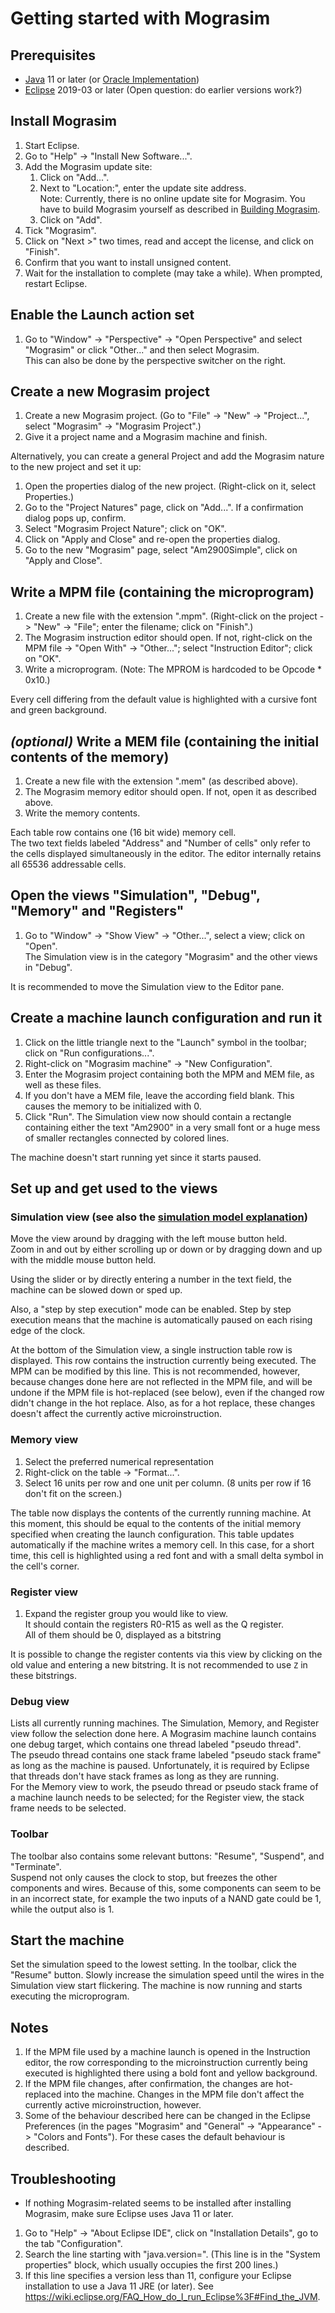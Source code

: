 # Getting started with Mograsim

## Prerequisites

- [Java](http://jdk.java.net/) 11 or later (or [Oracle Implementation](https://www.oracle.com/technetwork/java/javase/downloads/index.html))
- [Eclipse](https://www.eclipse.org/downloads/) 2019-03 or later (Open question: do earlier versions work?)

## Install Mograsim

1. Start Eclipse.
2. Go to "Help" -> "Install New Software...".
3. Add the Mograsim update site:
	1. Click on "Add...".
	2. Next to "Location:", enter the update site address.  
Note: Currently, there is no online update site for Mograsim. You have to build Mograsim yourself as described in [Building Mograsim](building_mograsim.md).
	3. Click on "Add".
1. Tick "Mograsim".
2. Click on "Next >" two times, read and accept the license, and click on "Finish".
3. Confirm that you want to install unsigned content.
4. Wait for the installation to complete (may take a while). When prompted, restart Eclipse.

## Enable the Launch action set

1. Go to "Window" -> "Perspective" -> "Open Perspective"
   and select "Mograsim" or click "Other..." and then select Mograsim.<br>
   This can also be done by the perspective switcher on the right.

## Create a new Mograsim project

1. Create a new Mograsim project. (Go to "File" -> "New" -> "Project...", select "Mograsim" -> "Mograsim 
   Project".)
2. Give it a project name and a Mograsim machine and finish.

Alternatively, you can create a general Project and add the Mograsim nature to the new project and set it up:

1. Open the properties dialog of the new project. (Right-click on it, select Properties.)
2. Go to the "Project Natures" page, click on "Add...". If a confirmation dialog pops up, confirm.
3. Select "Mograsim Project Nature"; click on "OK".
4. Click on "Apply and Close" and re-open the properties dialog.
5. Go to the new "Mograsim" page, select "Am2900Simple", click on "Apply and Close".

## Write a MPM file (containing the microprogram)

1. Create a new file with the extension ".mpm". (Right-click on the project -> "New" -> "File"; enter the filename; click on "Finish".)
2. The Mograsim instruction editor should open. If not, right-click on the MPM file -> "Open With" -> "Other..."; select "Instruction Editor"; click on "OK".
3. Write a microprogram. (Note: The MPROM is hardcoded to be Opcode * 0x10.)

Every cell differing from the default value is highlighted with a cursive font and green background.

## _(optional)_ Write a MEM file (containing the initial contents of the memory)

1. Create a new file with the extension ".mem" (as described above).
2. The Mograsim memory editor should open. If not, open it as described above.
3. Write the memory contents.

Each table row contains one (16 bit wide) memory cell.  
The two text fields labeled "Address" and "Number of cells" only refer to the cells displayed simultaneously in the editor. The editor internally retains all 65536 addressable cells.

## Open the views "Simulation", "Debug", "Memory" and "Registers"

1. Go to "Window" -> "Show View" -> "Other...", select a view; click on "Open".  
The Simulation view is in the category "Mograsim" and the other views in "Debug".

It is recommended to move the Simulation view to the Editor pane.

## Create a machine launch configuration and run it

1. Click on the little triangle next to the "Launch" symbol in the toolbar; click on "Run configurations...".
2. Right-click on "Mograsim machine" -> "New Configuration".
3. Enter the Mograsim project containing both the MPM and MEM file, as well as these files.
4. If you don't have a MEM file, leave the according field blank. This causes the memory to be initialized with 0.
5. Click "Run". The Simulation view now should contain a rectangle containing either the text "Am2900" in a very small font or a huge mess of smaller rectangles connected by colored lines.

The machine doesn't start running yet since it starts paused.

## Set up and get used to the views

### Simulation view (see also the [simulation model explanation](model.md))

Move the view around by dragging with the left mouse button held.  
Zoom in and out by either scrolling up or down or by dragging down and up with the middle mouse button held.

Using the slider or by directly entering a number in the text field, the machine can be slowed down or sped up.

Also, a "step by step execution" mode can be enabled.
Step by step execution means that the machine is automatically paused on each rising edge of the clock.  

At the bottom of the Simulation view, a single instruction table row is displayed. This row contains the instruction currently being executed.
The MPM can be modified by this line. This is not recommended, however, because changes done here are not reflected in the MPM file, and will be undone if the MPM file is hot-replaced (see below), even if the changed row didn't change in the hot replace. Also, as for a hot replace, these changes doesn't affect the currently active microinstruction.

### Memory view

1. Select the preferred numerical representation
2. Right-click on the table -> "Format...".
3. Select 16 units per row and one unit per column. (8 units per row if 16 don't fit on the screen.)

The table now displays the contents of the currently running machine. At this moment, this should be equal to the contents of the initial memory specified when creating the launch configuration. This table updates automatically if the machine writes a memory cell. In this case, for a short time, this cell is highlighted using a red font and with a small delta symbol in the cell's corner.

### Register view

1. Expand the register group you would like to view.  
It should contain the registers R0-R15 as well as the Q register.  
All of them should be 0, displayed as a bitstring

It is possible to change the register contents via this view by clicking on the old value and entering a new bitstring. It is not recommended to use `Z` in these bitstrings.

### Debug view

Lists all currently running machines. The Simulation, Memory, and Register view follow the selection done here.
A Mograsim machine launch contains one debug target, which contains one thread labeled "pseudo thread".  
The pseudo thread contains one stack frame labeled "pseudo stack frame" as long as the machine is paused. Unfortunately, it is required by Eclipse that threads don't have stack frames as long as they are running.  
For the Memory view to work, the pseudo thread or pseudo stack frame of a machine launch needs to be selected; for the Register view, the stack frame needs to be selected.

### Toolbar

The toolbar also contains some relevant buttons: "Resume", "Suspend", and "Terminate".  
Suspend not only causes the clock to stop, but freezes the other components and wires.  Because of this, some components can seem to be in an incorrect state, for example the two inputs of a NAND gate could be 1, while the output also is 1.

## Start the machine

Set the simulation speed to the lowest setting.
In the toolbar, click the "Resume" button.
Slowly increase the simulation speed until the wires in the Simulation view start flickering. The machine is now running and starts executing the microprogram.

## Notes

1. If the MPM file used by a machine launch is opened in the Instruction editor, the row corresponding to the microinstruction currently being executed is highlighted there using a bold font and yellow background.
2. If the MPM file changes, after confirmation, the changes are hot-replaced into the machine.
	Changes in the MPM file don't affect the currently active microinstruction, however.
3. Some of the behaviour described here can be changed in the Eclipse Preferences (in the pages "Mograsim" and "General" -> "Appearance" -> "Colors and Fonts"). For these cases the default behaviour is described.

## Troubleshooting

- If nothing Mograsim-related seems to be installed after installing Mograsim, make sure Eclipse uses Java 11 or later.
1. Go to "Help" -> "About Eclipse IDE", click on "Installation Details", go to the tab "Configuration".
2. Search the line starting with "java.version=". (This line is in the "System properties" block, which usually occupies the first 200 lines.)
3. If this line specifies a version less than 11, configure your Eclipse installation to use a Java 11 JRE (or later). See https://wiki.eclipse.org/FAQ_How_do_I_run_Eclipse%3F#Find_the_JVM.